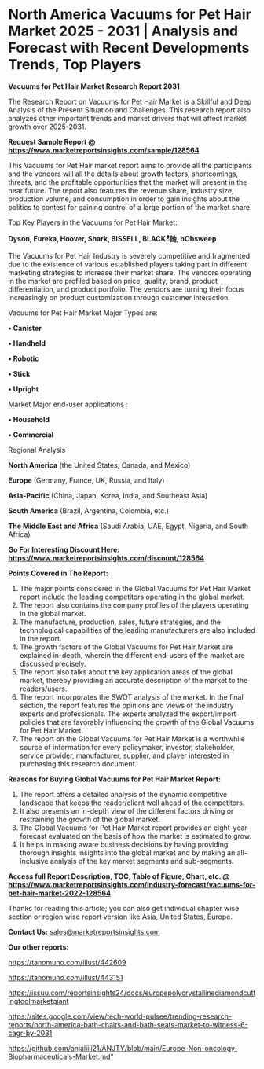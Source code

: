 # North America Vacuums for Pet Hair Market 2025 - 2031 | Analysis and Forecast with Recent Developments Trends, Top Players

<strong>Vacuums for Pet Hair Market Research Report 2031</strong>

The Research Report on Vacuums for Pet Hair Market is a Skillful and Deep Analysis of the Present Situation and Challenges. This research report also analyzes other important trends and market drivers that will affect market growth over 2025-2031.

<strong>Request Sample Report @ <a href=https://www.marketreportsinsights.com/sample/128564>https://www.marketreportsinsights.com/sample/128564</a></strong>

This Vacuums for Pet Hair market report aims to provide all the participants and the vendors will all the details about growth factors, shortcomings, threats, and the profitable opportunities that the market will present in the near future. The report also features the revenue share, industry size, production volume, and consumption in order to gain insights about the politics to contest for gaining control of a large portion of the market share.

Top Key Players in the Vacuums for Pet Hair Market:

<strong>Dyson, Eureka, Hoover, Shark, BISSELL, BLACKీ訑, bObsweep</strong>

The Vacuums for Pet Hair Industry is severely competitive and fragmented due to the existence of various established players taking part in different marketing strategies to increase their market share. The vendors operating in the market are profiled based on price, quality, brand, product differentiation, and product portfolio. The vendors are turning their focus increasingly on product customization through customer interaction.

Vacuums for Pet Hair Market Major Types are:

<strong>• Canister

• Handheld

• Robotic

• Stick

• Upright</strong>

Market Major end-user applications :

<strong>• Household

• Commercial</strong>

Regional Analysis

</u><strong><b>North America</b></strong> (the United States, Canada, and Mexico)

<strong><b>Europe </b></strong>(Germany, France, UK, Russia, and Italy)

<strong><b>Asia-Pacific</b></strong> (China, Japan, Korea, India, and Southeast Asia)

<strong><b>South America</b></strong> (Brazil, Argentina, Colombia, etc.)

<strong><b>The Middle East and Africa</b></strong> (Saudi Arabia, UAE, Egypt, Nigeria, and South Africa)

<strong>Go For Interesting Discount Here: <a href=https://www.marketreportsinsights.com/discount/128564>https://www.marketreportsinsights.com/discount/128564</a></strong>

<strong>Points Covered in The Report:</strong>
<ol>
  <li>The major points considered in the Global Vacuums for Pet Hair Market report include the leading competitors operating in the global market.</li>
  <li>The report also contains the company profiles of the players operating in the global market.</li>
  <li>The manufacture, production, sales, future strategies, and the technological capabilities of the leading manufacturers are also included in the report.</li>
  <li>The growth factors of the Global Vacuums for Pet Hair Market are explained in-depth, wherein the different end-users of the market are discussed precisely.</li>
  <li>The report also talks about the key application areas of the global market, thereby providing an accurate description of the market to the readers/users.</li>
  <li>The report incorporates the SWOT analysis of the market. In the final section, the report features the opinions and views of the industry experts and professionals. The experts analyzed the export/import policies that are favorably influencing the growth of the Global Vacuums for Pet Hair Market.</li>
  <li>The report on the Global Vacuums for Pet Hair Market is a worthwhile source of information for every policymaker, investor, stakeholder, service provider, manufacturer, supplier, and player interested in purchasing this research document.</li>
</ol>
<strong>Reasons for Buying Global Vacuums for Pet Hair Market Report:</strong>

<ol>
  <li>The report offers a detailed analysis of the dynamic competitive landscape that keeps the reader/client well ahead of the competitors.</li>
  <li>It also presents an in-depth view of the different factors driving or restraining the growth of the global market.</li>
  <li>The Global Vacuums for Pet Hair Market report provides an eight-year forecast evaluated on the basis of how the market is estimated to grow.</li>
  <li>It helps in making aware business decisions by having providing thorough insights insights into the global market and by making an all-inclusive analysis of the key market segments and sub-segments.</li>
</ol>
<strong>Access full Report Description, TOC, Table of Figure, Chart, etc. @ <a href=https://www.marketreportsinsights.com/industry-forecast/vacuums-for-pet-hair-market-2022-128564>https://www.marketreportsinsights.com/industry-forecast/vacuums-for-pet-hair-market-2022-128564</a></strong>


Thanks for reading this article; you can also get individual chapter wise section or region wise report version like Asia, United States, Europe.

<strong>Contact Us:</strong>
sales@marketreportsinsights.com

<strong>Our other reports:</strong>

<a href=https://tanomuno.com/illust/442609>https://tanomuno.com/illust/442609</a>

<a href=https://tanomuno.com/illust/443151>https://tanomuno.com/illust/443151</a>

<a href=https://issuu.com/reportsinsights24/docs/europepolycrystallinediamondcuttingtoolmarketgiant>https://issuu.com/reportsinsights24/docs/europepolycrystallinediamondcuttingtoolmarketgiant</a>

<a href=https://sites.google.com/view/tech-world-pulsee/trending-research-reports/north-america-bath-chairs-and-bath-seats-market-to-witness-6-cagr-by-2031>https://sites.google.com/view/tech-world-pulsee/trending-research-reports/north-america-bath-chairs-and-bath-seats-market-to-witness-6-cagr-by-2031</a>

<a href=https://github.com/anjaliiii21/ANJTY/blob/main/Europe-Non-oncology-Biopharmaceuticals-Market.md>https://github.com/anjaliiii21/ANJTY/blob/main/Europe-Non-oncology-Biopharmaceuticals-Market.md</a>"
